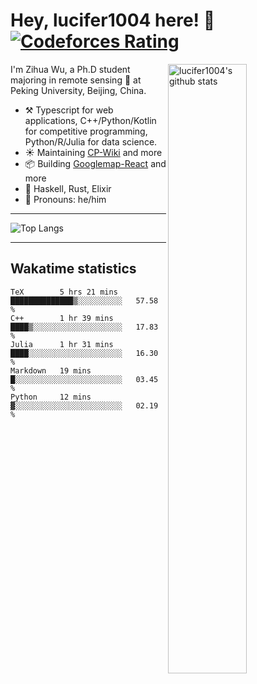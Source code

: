 # Hey, lucifer1004 here! :wave: [![Codeforces Rating](https://cfrating.ihcr.top/?user=lucifer1004&style=flat-square)](https://codeforces.com/profile/lucifer1004)

<img width="50%" align="right" alt="lucifer1004's github stats" src="https://github-readme-stats.vercel.app/api?username=lucifer1004&show_icons=true">

I'm Zihua Wu, a Ph.D student majoring in remote sensing :satellite: at Peking University, Beijing, China.

- :hammer_and_pick: Typescript for web applications, C++/Python/Kotlin for competitive programming, Python/R/Julia for data science.
- :sunny: Maintaining [CP-Wiki](https://cp-wiki.vercel.app) and more 
- :package: Building [Googlemap-React](https://github.com/googlemap-react/googlemap-react) and more
- :seedling: Haskell, Rust, Elixir
- :man: Pronouns: he/him

---

![Top Langs](https://github-readme-stats.vercel.app/api/top-langs/?username=lucifer1004&layout=compact)

---

## Wakatime statistics

<!--START_SECTION:waka-->
```text
TeX        5 hrs 21 mins   ██████████████▒░░░░░░░░░░   57.58 % 
C++        1 hr 39 mins    ████▒░░░░░░░░░░░░░░░░░░░░   17.83 % 
Julia      1 hr 31 mins    ████░░░░░░░░░░░░░░░░░░░░░   16.30 % 
Markdown   19 mins         █░░░░░░░░░░░░░░░░░░░░░░░░   03.45 % 
Python     12 mins         ▓░░░░░░░░░░░░░░░░░░░░░░░░   02.19 % 
```
<!--END_SECTION:waka-->

